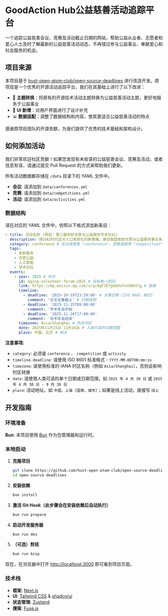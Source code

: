 # GoodAction Hub公益慈善活动追踪平台

一个追踪公益慈善会议、竞赛及活动截止日期的网站，帮助公益从业者、志愿者和爱心人士及时了解最新的公益慈善活动动态，不再错过参与公益事业、奉献爱心和社会服务的机会。

## 项目来源

本项目基于 [hust-open-atom-club/open-source-deadlines](https://github.com/hust-open-atom-club/open-source-deadlines) 进行改造开发。原项目是一个优秀的开源活动追踪平台，我们在其基础上进行了以下改进：

- 🎯 **主题转换**：将原有的开源技术活动主题转换为公益慈善活动主题，更好地服务于公益事业
- 🎨 **UI 新增**：对用户界面进行了设计补充
- 📊 **数据适配**：调整了数据结构和内容，使其更适合公益慈善活动的特点

感谢原项目团队的开源贡献，为我们提供了优秀的技术基础和架构设计。

## 如何添加活动

我们非常欢迎社区贡献！如果您发现有未收录的公益慈善会议、竞赛及活动，或者信息有误，请通过提交 Pull Request 的方式来帮助我们更新。

所有活动数据都存储在 `/data` 目录下的 YAML 文件中。

- **会议**: 请添加到 `data/conferences.yml`
- **竞赛**: 请添加到 `data/competitions.yml`
- **活动**: 请添加到 `data/activities.yml`

### 数据结构

请在对应的 YAML 文件中，仿照以下格式添加新条目：

```yaml
- title: 活动名称 (例如：第三届老龄志愿与公益服务学术论坛)
  description: 探讨AI时代应对人口老龄化的新策略，推动我国老龄志愿与公益服务事业多元发展
  category: conference # 会议请使用 "conference"，竞赛请使用 "competition"，活动请使用 "activity"
  tags:
    - 老龄服务
    - 志愿公益
    - 人工智能
    - 学术论坛
  events:
    - year: 2025 # 年份
      id: aging-volunteer-forum-2025 # 全局唯一的ID
      link: https://mp.weixin.qq.com/s/qi9gF1ETgk6UvFnnGNSVlg # 链接
      timeline:
        - deadline: '2025-10-19T23:59:00' # 关键日期 (ISO 8601 格式)
          comment: '论文征集截止' # 日期说明
        - deadline: '2025-11-15T09:00:00'
          comment: '学术年会开始'
        - deadline: '2025-11-16T17:00:00'
          comment: '学术年会结束'
      timezone: Asia/Shanghai # 所在时区
      date: 2025年11月15日-11月16日 # 人类可读的日期范围
      place: 中国，北京 # 地点
```

**注意事项:**

- `category`: 必须是 `conference` 、 `competition` 或 `activity`
- `timeline.deadline`: 请使用 ISO 8601 标准格式 - `YYYY-MM-DDTHH:mm:ss`
- `timezone`: 请使用标准的 IANA 时区名称（例如 `Asia/Shanghai`），否则会影响时区转换
- `date`: 请使用人类可读的单个日期或日期范围，如 `2025 年 4 月 30 日` 或 `2025 年 4 月 30 日 - 9 月 30 日`
- `place`: 活动地址，如 `中国，上海`（`国家，城市`）；如果是线上活动，直接写 `线上`

## 开发指南

### 环境准备

**Bun**: 本项目使用 [Bun](https://bun.sh/) 作为包管理器和运行时。

### 本地启动

1. **克隆项目**

    ```bash
    git clone https://github.com/hust-open-atom-club/open-source-deadlines.git
    cd open-source-deadlines
    ```

2. **安装依赖**

    ```bash
    bun install
    ```

3. **激活 Git Hook（此步骤会在安装依赖后自动执行）**

   ```bash
   bun run prepare
   ```

4. **启动开发服务器**

    ```bash
    bun run dev
    ```

5. **（可选）剪枝**

    ```bash
    bun run knip
    ```

现在，在浏览器中打开 [http://localhost:3000](http://localhost:3000) 即可看到项目页面。

### 技术栈

- **框架**: [Next.js](https://nextjs.org/)
- **UI**: [Tailwind CSS](https://tailwindcss.com/) & [shadcn/ui](https://ui.shadcn.com/)
- **状态管理**: [Zustand](https://github.com/pmndrs/zustand)
- **搜索**: [Fuse.js](https://github.com/krisk/fuse)
